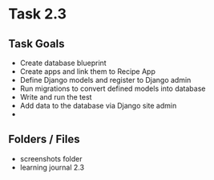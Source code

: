 # Task 2.3

## Task Goals

  - Create database blueprint
  - Create apps and link them to Recipe App
  - Define Django models and register to Django admin
  - Run migrations to convert defined models into database
  - Write and run the test
  - Add data to the database via Django site admin
  - 
## Folders / Files

  - screenshots folder
  - learning journal 2.3
